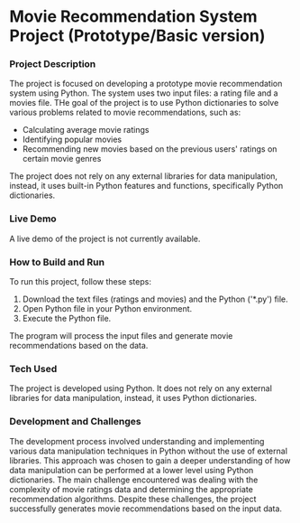 # Movie Recommendation System Project (Prototype/Basic version)

### Project Description
The project is focused on developing a prototype movie recommendation system using Python. The system uses two input files: a rating file and a movies file. THe goal of the project is to use Python dictionaries to solve various problems related to movie recommendations, such as:

- Calculating average movie ratings
- Identifying popular movies
- Recommending new movies based on the previous users' ratings on certain movie genres

The project does not rely on any external libraries for data manipulation, instead, it uses built-in Python features and functions, specifically Python dictionaries.

### Live Demo
A live demo of the project is not currently available.

### How to Build and Run
To run this project, follow these steps:
1. Download the text files (ratings and movies) and the Python ('*.py') file.
2. Open Python file in your Python environment.
3. Execute the Python file.

The program will process the input files and generate movie recommendations based on the data.

### Tech Used
The project is developed using Python. It does not rely on any external libraries for data manipulation, instead, it uses Python dictionaries.

### Development and Challenges
The development process involved understanding and implementing various data manipulation techniques in Python without the use of external libraries. This approach was chosen to gain a deeper understanding of how data manipulation can be performed at a lower level using Python dictionaries. The main challenge encountered was dealing with the complexity of movie ratings data and determining the appropriate recommendation algorithms. Despite these challenges, the project successfully generates movie recommendations based on the input data.
